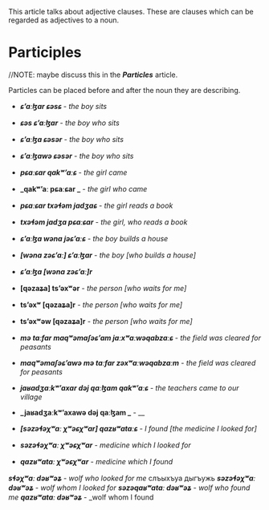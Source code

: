 This article talks about adjective clauses. These are clauses which can be regarded as adjectives to a noun.



# Participles
//NOTE: maybe discuss this in the **_Particles_** article.

Particles can be placed before and after the noun they are describing.
- **_ɕʼaːɮar ɕəsɕ_** - _the boy sits_
- **_ɕəs ɕʼaːɮar_** - _the boy who sits_
- **_ɕʼaːɮa ɕəsər_** - _the boy who sits_
- **_ɕʼaːɮawə ɕəsər_** - _the boy who sits_

- **_pɕaːɕar qakʷʼaːɕ_** - _the girl came_
- **_qakʷʼaː pɕaːɕar _** - _the girl who came_

- **_pɕaːɕar txəɬəm jadʒaɕ_** - _the girl reads a book_
- **_txəɬəm jadʒa pɕaːɕar_** - _the girl, who reads a book_

- **_ɕʼaːɮa wəna jəɕʼaːɕ_** - _the boy builds a house_
- **_[wəna zəɕʼaː] ɕʼaːɮar_** - _the boy [who builds a house]_
- **_ɕʼaːɮa [wəna zəɕʼaː]r_**

- **[qəzaʑa] tsʼəxʷər** - _the person [who waits for me]_
- **tsʼəxʷ [qəzaʑa]r** - _the person [who waits for me]_
- **tsʼəxʷəw [qəzaʑa]r** - _the person [who waits for me]_


- **_mə taːfar maqʷəmaʃəɕʼam jaːxʷaːwəqabzaːɕ_** - _the field was cleared for peasants_
- **_maqʷəmaʃəɕʼawə mə taːfar  zəxʷaːwəqabzaːm_** - _the field was cleared for peasants_

- **_jaʁadʒaːkʷʼaxar dəj qaːɮam qakʷʼaːɕ_** - _the teachers came to our village_
- **_jaʁadʒaːkʷʼaxawə dəj qaːɮam _** - __

- **_[səzəɬəχʷaː χʷəɕχʷar] qazʁʷataːɕ_** - _I found [the medicine I looked for]_
- **_səzəɬəχʷaː χʷəɕχʷar_** - _medicine which I looked for_
- **_qazʁʷataː χʷəɕχʷar_** - _medicine which I found_



**_sɬəχʷaː dəʁʷəʑ_** - _wolf who looked for me_
слъыхъуа дыгъужь
**_səzəɬəχʷaː dəʁʷəʑ_** - _wolf whom I looked for_
**_səzəqaʁʷataː dəʁʷəʑ_** - _wolf who found me_
**_qazʁʷataː dəʁʷəʑ_** - _wolf whom I found
